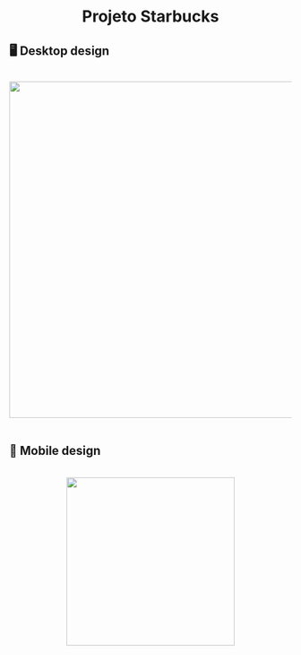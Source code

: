 <h1 align="center">Projeto Starbucks</h1>

## :desktop_computer: Desktop design
<br>
<div align="center">
<img src="https://user-images.githubusercontent.com/80974593/236581633-170c46eb-3a4e-42a2-813f-e4bc60ef97e3.png" width="600"/>
</div>
<br>

## :iphone: Mobile design
<br>
<div align="center">
<img src="https://user-images.githubusercontent.com/80974593/236576534-b5574445-04f1-4950-9233-416fb727f70c.png"  width="300"/>
</div>
